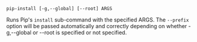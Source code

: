     pip-install [-g,--global] [--root] ARGS

Runs Pip's `install` sub-command with the specified ARGS. The `--prefix` option
will be passed automatically and correctly depending on whether -g,--global or
--root is specified or not specified.
